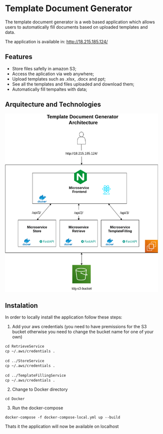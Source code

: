 # Template Document Generator

The template document generator is a web based application which allows users to automatically fill documents based on uploaded templates and data.

The application is available in: http://18.215.185.124/

## Features

- Store files safelly in amazon S3;
- Access the aplication via web anywhere;
- Upload templates such as .xlsx, .docx and ppt;
- See all the templates and files uploaded and download them;
- Automatically fill tempaltes with data;

## Arquitecture and Technologies

![Template Document Generator Arquitecture](https://github.com/brunosbastos/es_tdg/blob/dev/assets/es_arch.png)


## Instalation

In order to locally install the application follow these steps:

1. Add your aws credentials (you need to have premissions for the S3 bucket otherwise you need to change the bucket name for one of your own)
```
cd RetrieveService
cp ~/.aws/credentials .

cd ../StoreService
cp ~/.aws/credentials .

cd ../TemplateFillingService
cp ~/.aws/credentials .
```


2. Change to Docker directory

```
cd Docker
```

3. Run the docker-compose

```
docker-compose -f docker-compose-local.yml up --build
```

Thats it the application will now be available on localhost